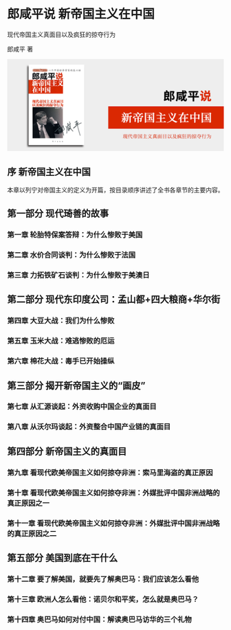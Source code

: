 # 郎咸平说 新帝国主义在中国

现代帝国主义真面目以及疯狂的掠夺行为

郎咸平 著

![cover](contents/wx-cover.png)

## 序 新帝国主义在中国

本章以列宁对帝国主义的定义为开篇，按目录顺序讲述了全书各章节的主要内容。

## 第一部分 现代琦善的故事

### 第一章 轮胎特保案答辩：为什么惨败于美国

### 第二章 水价合同谈判：为什么惨败于法国

### 第三章 力拓铁矿石谈判：为什么惨败于美澳日

## 第二部分 现代东印度公司：孟山都+四大粮商+华尔街

### 第四章 大豆大战：我们为什么惨败

### 第五章 玉米大战：难逃惨败的厄运

### 第六章 棉花大战：毒手已开始操纵

## 第三部分 揭开新帝国主义的“画皮”

### 第七章 从汇源谈起：外资收购中国企业的真面目

### 第八章 从沃尔玛谈起：外资整合中国产业链的真面目

## 第四部分 新帝国主义的真面目

### 第九章 看现代欧美帝国主义如何掠夺非洲：索马里海盗的真正原因

### 第十章 看现代欧美帝国主义如何掠夺非洲：外媒批评中国非洲战略的真正原因之一

### 第十一章 看现代欧美帝国主义如何掠夺非洲：外媒批评中国非洲战略的真正原因之二

## 第五部分 美国到底在干什么

### 第十二章 要了解美国，就要先了解奥巴马：我们应该怎么看他

### 第十三章 欧洲人怎么看他：诺贝尔和平奖，怎么就是奥巴马？

### 第十四章 奥巴马如何对付中国：解读奥巴马访华的三个礼物
